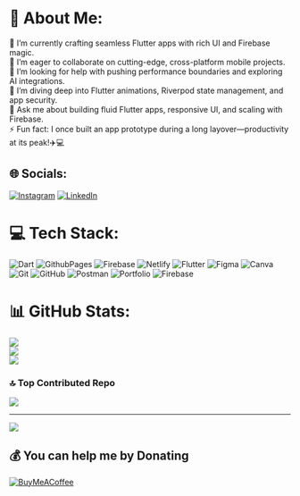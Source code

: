 # 💫 About Me:
🔭 I’m currently crafting seamless Flutter apps with rich UI and Firebase magic.  <br>👯 I’m eager to collaborate on cutting-edge, cross-platform mobile projects.  <br>🤝 I’m looking for help with pushing performance boundaries and exploring AI integrations.  <br>🌱 I’m diving deep into Flutter animations, Riverpod state management, and app security.  <br>💬 Ask me about building fluid Flutter apps, responsive UI, and scaling with Firebase.  <br>⚡ Fun fact: I once built an app prototype during a long layover—productivity at its peak!✈️💻


## 🌐 Socials:
[![Instagram](https://img.shields.io/badge/Instagram-%23E4405F.svg?logo=Instagram&logoColor=white)](https://instagram.com/https://www.instagram.com/syedmd_afsal?igsh=N2hwMW1vZGQzd3gx) [![LinkedIn](https://img.shields.io/badge/LinkedIn-%230077B5.svg?logo=linkedin&logoColor=white)](https://linkedin.com/in/www.linkedin.com/in/syed-mohamed-afsal-n) 

# 💻 Tech Stack:
![Dart](https://img.shields.io/badge/dart-%230175C2.svg?style=for-the-badge&logo=dart&logoColor=white) ![GithubPages](https://img.shields.io/badge/github%20pages-121013?style=for-the-badge&logo=github&logoColor=white) ![Firebase](https://img.shields.io/badge/firebase-%23039BE5.svg?style=for-the-badge&logo=firebase) ![Netlify](https://img.shields.io/badge/netlify-%23000000.svg?style=for-the-badge&logo=netlify&logoColor=#00C7B7) ![Flutter](https://img.shields.io/badge/Flutter-%2302569B.svg?style=for-the-badge&logo=Flutter&logoColor=white) ![Figma](https://img.shields.io/badge/figma-%23F24E1E.svg?style=for-the-badge&logo=figma&logoColor=white) ![Canva](https://img.shields.io/badge/Canva-%2300C4CC.svg?style=for-the-badge&logo=Canva&logoColor=white) ![Git](https://img.shields.io/badge/git-%23F05033.svg?style=for-the-badge&logo=git&logoColor=white) ![GitHub](https://img.shields.io/badge/github-%23121011.svg?style=for-the-badge&logo=github&logoColor=white) ![Postman](https://img.shields.io/badge/Postman-FF6C37?style=for-the-badge&logo=postman&logoColor=white) ![Portfolio](https://img.shields.io/badge/Portfolio-%23000000.svg?style=for-the-badge&logo=firefox&logoColor=#FF7139) ![Firebase](https://img.shields.io/badge/firebase-a08021?style=for-the-badge&logo=firebase&logoColor=ffcd34)
# 📊 GitHub Stats:
![](https://github-readme-stats.vercel.app/api?username=syedmohamedafsal&theme=material-palenight&hide_border=false&include_all_commits=true&count_private=true)<br/>
![](https://github-readme-streak-stats.herokuapp.com/?user=syedmohamedafsal&theme=material-palenight&hide_border=false)<br/>
![](https://github-readme-stats.vercel.app/api/top-langs/?username=syedmohamedafsal&theme=material-palenight&hide_border=false&include_all_commits=true&count_private=true&layout=compact)

### 🔝 Top Contributed Repo
![](https://github-contributor-stats.vercel.app/api?username=syedmohamedafsal&limit=5&theme=dark&combine_all_yearly_contributions=true)

---
[![](https://visitcount.itsvg.in/api?id=syedmohamedafsal&icon=0&color=0)](https://visitcount.itsvg.in)

  ## 💰 You can help me by Donating
  [![BuyMeACoffee](https://img.shields.io/badge/Buy%20Me%20a%20Coffee-ffdd00?style=for-the-badge&logo=buy-me-a-coffee&logoColor=black)](https://buymeacoffee.com/syedmohamedafsal) 

  
<!-- Proudly created with GPRM ( https://gprm.itsvg.in ) -->
